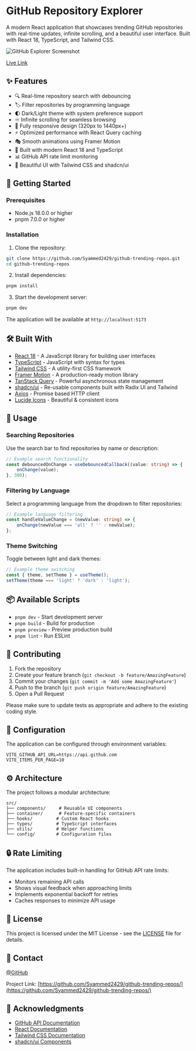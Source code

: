 # GitHub Repository Explorer

A modern React application that showcases trending GitHub repositories with real-time updates, infinite scrolling, and a beautiful user interface. Built with React 18, TypeScript, and Tailwind CSS.

![GitHub Explorer Screenshot](https://images.unsplash.com/photo-1618401471353-b98afee0b2eb?auto=format&fit=crop&q=80&w=1200)

[Live Link](https://github-trending-repos-delta.vercel.app/)

## ✨ Features

- 🔍 Real-time repository search with debouncing
- 🏷️ Filter repositories by programming language
- 🌓 Dark/Light theme with system preference support
- ♾️ Infinite scrolling for seamless browsing
- 📱 Fully responsive design (320px to 1440px+)
- ⚡ Optimized performance with React Query caching
- 🎭 Smooth animations using Framer Motion
- 🚀 Built with modern React 18 and TypeScript
- 📊 GitHub API rate limit monitoring
- 💅 Beautiful UI with Tailwind CSS and shadcn/ui

## 🚀 Getting Started

### Prerequisites

- Node.js 18.0.0 or higher
- pnpm 7.0.0 or higher

### Installation

1. Clone the repository:

```bash
git clone https://github.com/Syammed2429/github-trending-repos.git
cd github-trending-repos
```

2. Install dependencies:

```bash
pnpm install
```

3. Start the development server:

```bash
pnpm dev
```

The application will be available at `http://localhost:5173`

## 🛠️ Built With

- [React 18](https://reactjs.org/) - A JavaScript library for building user interfaces
- [TypeScript](https://www.typescriptlang.org/) - JavaScript with syntax for types
- [Tailwind CSS](https://tailwindcss.com/) - A utility-first CSS framework
- [Framer Motion](https://motion.dev/) - A production-ready motion library
- [TanStack Query](https://tanstack.com/query/latest) - Powerful asynchronous state management
- [shadcn/ui](https://ui.shadcn.com/) - Re-usable components built with Radix UI and Tailwind
- [Axios](https://axios-http.com/) - Promise based HTTP client
- [Lucide Icons](https://lucide.dev/) - Beautiful & consistent icons

## 📖 Usage

### Searching Repositories

Use the search bar to find repositories by name or description:

```typescript
// Example search functionality
const debouncedOnChange = useDebouncedCallback((value: string) => {
    onChange(value);
}, 300);
```

### Filtering by Language

Select a programming language from the dropdown to filter repositories:

```typescript
// Example language filtering
const handleValueChange = (newValue: string) => {
    onChange(newValue === 'all' ? '' : newValue);
};
```

### Theme Switching

Toggle between light and dark themes:

```typescript
// Example theme switching
const { theme, setTheme } = useTheme();
setTheme(theme === 'light' ? 'dark' : 'light');
```

## 📦 Available Scripts

- `pnpm dev` - Start development server
- `pnpm build` - Build for production
- `pnpm preview` - Preview production build
- `pnpm lint` - Run ESLint

## 🤝 Contributing

1. Fork the repository
2. Create your feature branch (`git checkout -b feature/AmazingFeature`)
3. Commit your changes (`git commit -m 'Add some AmazingFeature'`)
4. Push to the branch (`git push origin feature/AmazingFeature`)
5. Open a Pull Request

Please make sure to update tests as appropriate and adhere to the existing coding style.

## 📝 Configuration

The application can be configured through environment variables:

```env
VITE_GITHUB_API_URL=https://api.github.com
VITE_ITEMS_PER_PAGE=10
```

## ⚙️ Architecture

The project follows a modular architecture:

```
src/
├── components/     # Reusable UI components
├── container/      # Feature-specific containers
├── hooks/         # Custom React hooks
├── types/         # TypeScript interfaces
├── utils/         # Helper functions
└── config/        # Configuration files
```

## 🔒 Rate Limiting

The application includes built-in handling for GitHub API rate limits:

- Monitors remaining API calls
- Shows visual feedback when approaching limits
- Implements exponential backoff for retries
- Caches responses to minimize API usage

## 📄 License

This project is licensed under the MIT License - see the [LICENSE](LICENSE) file for details.

## 👥 Contact

[@GitHub](https://github.com/Syammed2429)

Project Link: [https://github.com/Syammed2429/github-trending-repos/](https://github.com/Syammed2429/github-trending-repos/)

## 🙏 Acknowledgments

- [GitHub API Documentation](https://docs.github.com/en/rest)
- [React Documentation](https://react.dev/)
- [Tailwind CSS Documentation](https://tailwindcss.com/docs)
- [shadcn/ui Components](https://ui.shadcn.com/)
